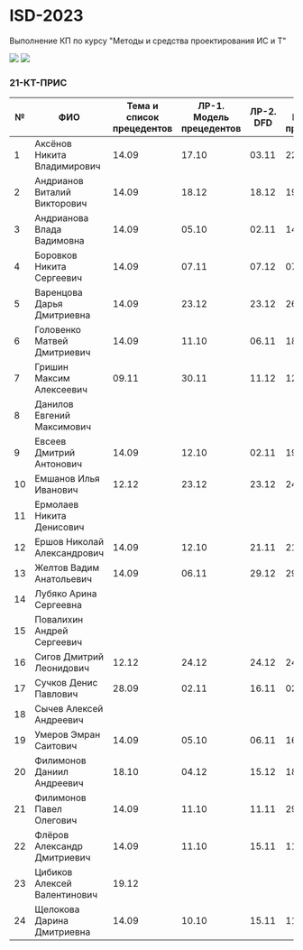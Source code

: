 # ISD-2023
Выполнение КП по курсу "Методы и средства проектирования ИС и Т"

<img src="https://img.shields.io/github/commit-activity/m/nntu-cs/ISD-2023?color=lime&style=for-the-badge">
<img src="https://img.shields.io/github/last-commit/nntu-cs/ISD-2023?color=darkgreen&style=for-the-badge">

### 21-КТ-ПРИС

|№ |  ФИО | Тема и список прецедентов | ЛР-1. Модель прецедентов | ЛР-2. DFD | ЛР-3. Модель процессов | ЛР-4. Модели данных | Курсовой проект | Итог | Итог |
| -- | ------ |  ----- |  ----- |  ----- |  ----- |  ----- |  ----- |  ----- |  ----- |
| 1 | Аксёнов Никита Владимирович | 14.09 | 17.10 | 03.11 | 22.11 | 13.12 | 19.12 |
| 2 | Андрианов Виталий Викторович | 14.09 | 18.12 | 18.12 | 19.12 | 24.12 | 27.12 |
| 3 | Андрианова Влада Вадимовна  | 14.09 | 05.10 | 02.11 | 14.11 | 03.12 | 18.12 |
| 4 | Боровков Никита Сергеевич | 14.09 | 07.11 | 07.12 | 07.12 | 12.12 | 18.12 |
| 5 | Варенцова Дарья Дмитриевна | 14.09 | 23.12 | 23.12 | 26.12 | 29.12 |      |
| 6 | Головенко Матвей Дмитриевич | 14.09 | 11.10 | 06.11 | 18.11 | 11.12 | 18.12 |
| 7 | Гришин Максим Алексеевич | 09.11 | 30.11 | 11.12 | 12.12 | 15.12 | 19.12 |
| 8 | Данилов Евгений Максимович |      |      |      |      |      |      |
| 9 | Евсеев Дмитрий Антонович | 14.09 | 12.10 | 02.11 | 19.11 | 30.11 | 18.12 |
| 10 | Емшанов Илья Иванович | 12.12 | 23.12 | 23.12 | 24.12 | 25.12 | 28.12 |
| 11 | Ермолаев Никита Денисович |      |      |      |      |      |      |
| 12 | Ершов Николай Александрович | 14.09 | 12.10 | 21.11 | 21.11 | 11.12 | 19.12 |
| 13 | Желтов Вадим Анатольевич | 14.09 | 06.11 | 29.12 | 29.12 | 29.12 |      |
| 14 | Лубяко Арина Сергеевна |      |      |      |      |      |      |
| 15 | Повалихин Андрей Сергеевич |      |      |      |      |      |      |
| 16 | Сигов Дмитрий Леонидович | 12.12 | 24.12 | 24.12 | 24.12 | 24.12 | 27.12 |
| 17 | Сучков Денис Павлович | 28.09 | 02.11 | 16.11 | 02.12 | 07.12 | 18.12 |
| 18 | Сычев Алексей Андреевич |      |      |      |      |      |      |
| 19 | Умеров Эмран Саитович | 14.09 | 05.10 | 06.11 | 16.11 | 29.11 | 18.12 |
| 20 | Филимонов Даниил Андреевич | 18.10 | 04.12 | 15.12 | 18.12 |      | 19.12 |
| 21 | Филимонов Павел Олегович | 14.09 | 11.10 | 11.11 | 29.11 | 08.12 | 19.12 |
| 22 | Флёров Александр Дмитриевич | 14.09 | 11.10 | 15.11 | 11.12 | 14.12 | 20.12 |
| 23 | Цибиков Алексей Валентинович | 19.12 |      |      |      |      |      |
| 24 | Щелокова Дарина Дмитриевна | 14.09 | 10.10 | 15.11 | 11.12 | 14.12 | 19.12 |
